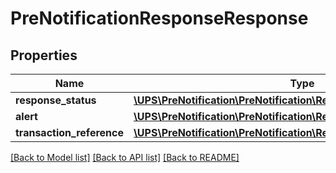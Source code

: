 # PreNotificationResponseResponse

## Properties
Name | Type | Description | Notes
------------ | ------------- | ------------- | -------------
**response_status** | [**\UPS\PreNotification\PreNotification\ResponseResponseStatus**](ResponseResponseStatus.md) |  | 
**alert** | [**\UPS\PreNotification\PreNotification\ResponseAlert**](ResponseAlert.md) |  | [optional] 
**transaction_reference** | [**\UPS\PreNotification\PreNotification\ResponseTransactionReference**](ResponseTransactionReference.md) |  | [optional] 

[[Back to Model list]](../../README.md#documentation-for-models) [[Back to API list]](../../README.md#documentation-for-api-endpoints) [[Back to README]](../../README.md)

